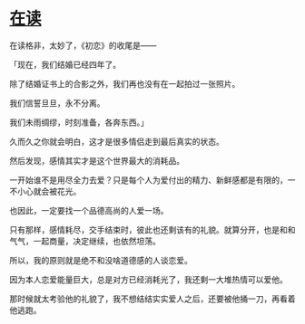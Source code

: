 # [在读](https://github.com/platojobs/SFLOG/issues/254)

在读格非，太妙了，《初恋》的收尾是——

「现在，我们结婚已经四年了。

除了结婚证书上的合影之外，我们再也没有在一起拍过一张照片。

我们信誓旦旦，永不分离。

我们未雨绸缪，时刻准备，各奔东西。」

久而久之你就会明白，这才是很多情侣走到最后真实的状态。

然后发现，感情其实才是这个世界最大的消耗品。

一开始谁不是用尽全力去爱？只是每个人为爱付出的精力、新鲜感都是有限的，一不小心就会被花光。

也因此，一定要找一个品德高尚的人爱一场。

只有那样，感情耗尽，交手结束时，彼此也还剩该有的礼貌。就算分开，也是和和气气，一起商量，决定继续，也依然坦荡。

所以，我的原则就是绝不和没啥道德感的人谈恋爱。

因为本人恋爱能量巨大，总是对方已经消耗光了，我还剩一大堆热情可以爱他。

那时候就太考验他的礼貌了，我不想结结实实爱人之后，还要被他捅一刀，再看着他逃跑。